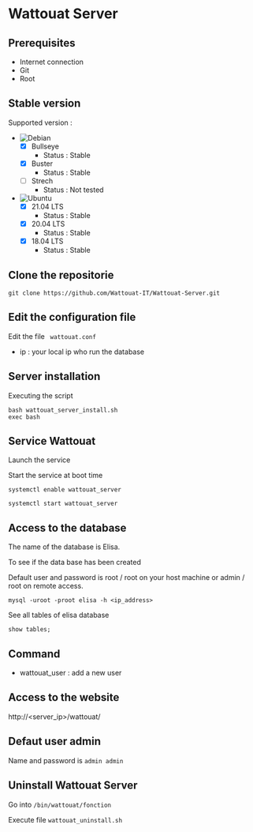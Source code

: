 # Wattouat Server

## Prerequisites

- Internet connection
- Git
- Root 

## Stable version

Supported version :

- ![Debian](https://img.shields.io/badge/Debian-D70A53?style=for-the-badge&logo=debian&logoColor=white)
    - [X] Bullseye 
        - Status : Stable
    - [X] Buster
        - Status : Stable
    - [ ] Strech
        - Status : Not tested

- ![Ubuntu](https://img.shields.io/badge/Ubuntu-E95420?style=for-the-badge&logo=ubuntu&logoColor=white)
    - [X] 21.04 LTS
        - Status : Stable
    - [X] 20.04 LTS
        - Status : Stable
    - [X] 18.04 LTS
        - Status : Stable

## Clone the repositorie

``` shell 
git clone https://github.com/Wattouat-IT/Wattouat-Server.git
```

## Edit the configuration file

Edit the file ``` wattouat.conf```

 - ip : your local ip who run the database

## Server installation

Executing the script

``` shell 
bash wattouat_server_install.sh
exec bash
```

## Service Wattouat

Launch the service

Start the service at boot time

``` shell 
systemctl enable wattouat_server
```

``` shell 
systemctl start wattouat_server
```

## Access to the database

The name of the database is Elisa.

To see if the data base has been created

Default user and password is root / root on your host machine or admin / root on remote access.

``` shell
mysql -uroot -proot elisa -h <ip_address>
```

See all tables of elisa database

``` mysql
show tables;
```

## Command 

- wattouat_user : add a new user

## Access to the website

http://<server_ip>/wattouat/

## Defaut user admin

Name and password is ```admin admin```

## Uninstall Wattouat Server

Go into ```/bin/wattouat/fonction```

Execute file ```wattouat_uninstall.sh```